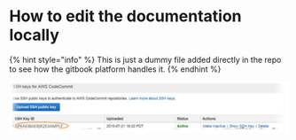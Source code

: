 # How to edit the documentation locally

{% hint style="info" %}
This is just a dummy file added directly in the repo to see how the gitbook platform handles it.
{% endhint %}

![](../.gitbook/assets/5.jpg)
